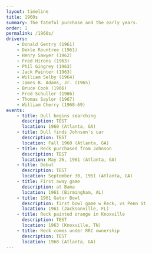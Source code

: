 ```yaml
---
layout: timeline
title: 1960s
summary: The fateful purchase and the early years.
order: 1
permalink: /1960s/
drivers:
    - Donald Gentry (1961)
    - Dekle Rountree (1961)
    - Henry Sawyer (1962)
    - Fred Hirons (1963)
    - Phil Gingrey (1963)
    - Jack Painter (1963)
    - William Selby (1964)
    - James B. Adams, Jr. (1965)
    - Bruce Cook (1966)
    - Fred Schuller (1966)
    - Thomas Saylor (1967)
    - William Cherry (1968-69)
events:
    - title: Dull begins searching
      description: TEST
      location: 1960 (Atlanta, GA)
    - title: Dull finds Johnson's car
      description: TEST
      location: Fall 1960 (Atlanta, GA)
    - title: Reck purchased from Johnson
      description: TEST
      location: May 26, 1961 (Atlanta, GA)
    - title: Debut
      description: TEST
      location: September 30, 1961 (Atlanta, GA)
    - title: First away game
      description: at Bama
      location: 1961 (Birmingham, AL)
    - title: 1961 Gator Bowl
      description: first bowl game w Reck, vs Penn St
      location: 1961 (Jacksonville, FL)
    - title: Reck painted orange in Knoxville
      description: TEST
      location: 1963 (Knoxville, TN)
    - title: Reck comes under RRC ownership
      description: TEST
      location: 1968 (Atlanta, GA)
---
```

